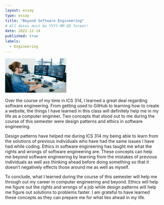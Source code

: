 ```yaml
---
layout: essay
type: essay
title: "Beyond Software Engineering"
# All dates must be YYYY-MM-DD format!
date: 2022-12-14
published: true
labels:
  - Engineering
---
```


<img width="200px" 
     class="rounded float-start pe-4" 
     src="../img/BES.jpg" >

  Over the course of my time in ICS 314, I learned a great deal regarding software engineering. From getting used to GitHub to learning how to create a website, the things I have learned in this class will definitely help me in my life as a computer engineer. Two concepts that stood out to me during the course of this semester were design patterns and ethics in software engineering.

  Design patterns have helped me during ICS 314 my being able to learn from the solutions of previous individuals who have had the same issues I have had while coding. Ethics in software engineering has taught me what the rights and wrongs of software engineering are. These concepts can help me beyond software engineering by learning from the mistakes of previous individuals as well ass thinking ahead before doing something so that it doesn’t negatively effects those around me as well as myself. 

  To conclude, what I learned during the course of this semester will help me through out my career in computer engineering and beyond. Ethics will help me figure out the rights and wrongs of a job while design patterns will help me figure out solutions to problems faster. I am grateful to have learned these concepts as they can prepare me for what lies ahead in my life. 
